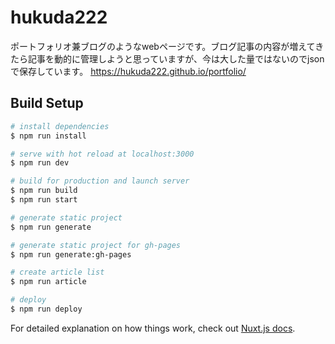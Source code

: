 # hukuda222

ポートフォリオ兼ブログのようなwebページです。ブログ記事の内容が増えてきたら記事を動的に管理しようと思っていますが、今は大した量ではないのでjsonで保存しています。
https://hukuda222.github.io/portfolio/ 

## Build Setup

``` bash
# install dependencies
$ npm run install

# serve with hot reload at localhost:3000
$ npm run dev

# build for production and launch server
$ npm run build
$ npm run start

# generate static project
$ npm run generate

# generate static project for gh-pages
$ npm run generate:gh-pages

# create article list
$ npm run article

# deploy
$ npm run deploy

```

For detailed explanation on how things work, check out [Nuxt.js docs](https://nuxtjs.org).
